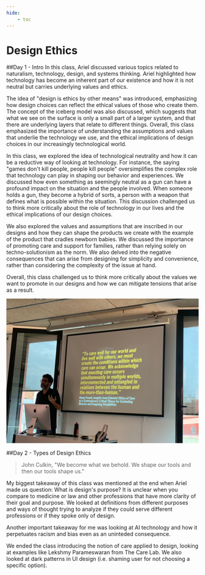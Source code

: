 ```yaml
---
hide:
    - toc
---
```


# Design Ethics

##Day 1 - Intro
In this class, Ariel discussed various topics related to naturalism, technology, design, and systems thinking. Ariel highlighted how technology has become an inherent part of our existence and how it is not neutral but carries underlying values and ethics.

The idea of "design is ethics by other means" was introduced, emphasizing how design choices can reflect the ethical values of those who create them. The concept of the iceberg model was also discussed, which suggests that what we see on the surface is only a small part of a larger system, and that there are underlying layers that relate to different things. Overall, this class emphasized the importance of understanding the assumptions and values that underlie the technology we use, and the ethical implications of design choices in our increasingly technological world.

In this class, we explored the idea of technological neutrality and how it can be a reductive way of looking at technology. For instance, the saying "games don't kill people, people kill people" oversimplifies the complex role that technology can play in shaping our behavior and experiences. We discussed how even something as seemingly neutral as a gun can have a profound impact on the situation and the people involved. When someone holds a gun, they become a hybrid of sorts, a person with a weapon that defines what is possible within the situation. This discussion challenged us to think more critically about the role of technology in our lives and the ethical implications of our design choices.

We also explored the values and assumptions that are inscribed in our designs and how they can shape the products we create with the example of the product that cradles newborn babies. We discussed the importance of promoting care and support for families, rather than relying solely on techno-solutionism as the norm. We also delved into the negative consequences that can arise from designing for simplicity and convenience, rather than considering the complexity of the issue at hand.

 Overall, this class challenged us to think more critically about the values we want to promote in our designs and how we can mitigate tensions that arise as a result.

![](../images/MT03/ethics.jpeg)

##Day 2 - Types of Design Ethics
>John Culkin, "We become what we behold. We shape our tools and then our tools shape us."

My biggest takeaway of this class was mentioned at the end when Ariel made us question: What is design's purpose? It is unclear when you compare to medicine or law and other professions that have more clarity of their goal and purpose. We looked at definitions from different purposes and ways of thought trying to analyze if they could serve different professions or if they spoke only of design.

Another important takeaway for me was looking at AI technology and how it perpetuates racism and bias even as an uninteded consequence.

We ended the class introducing the notion of care applied to design, looking at examples like Lekshmy Parameswaran from The Care Lab. We also looked at dark patterns in UI design (i.e. shaming user for not choosing a specific option). 
